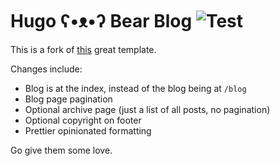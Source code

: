 # Hugo ʕ•ᴥ•ʔ Bear Blog ![Test](https://github.com/janraasch/hugo-bearblog/workflows/CI/badge.svg?branch=master&event=push)

This is a fork of [this](https://github.com/janraasch/hugo-bearblog) great template.

Changes include:

- Blog is at the index, instead of the blog being at `/blog`
- Blog page pagination
- Optional archive page (just a list of all posts, no pagination)
- Optional copyright on footer
- Prettier opinionated formatting

Go give them some love.
